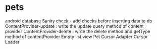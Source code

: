 # pets
android database
Sanity check - add checks before inserting data to db
ContentProvider-update : write the update query method of content provider
ContentProvider-delete : write the delete method and getType method of contentProvider
Empty list view 
Pet Cursor Adapter
Cursor Loader
